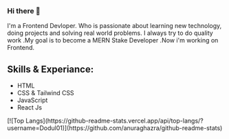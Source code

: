 ### Hi there 👋
I'm a Frontend Devloper.
Who is passionate about learning new technology, doing projects and solving real world problems. I always  try to do quality work .My goal is to become a MERN Stake Developer .Now i'm working on Frontend.



## Skills & Experiance:
- HTML
- CSS & Tailwind CSS
- JavaScript
- React Js

<div style="display:flex; align-items: center; justify-content: center;">
  [![Top Langs](https://github-readme-stats.vercel.app/api/top-langs/?username=Dodul01)](https://github.com/anuraghazra/github-readme-stats)
</div>
